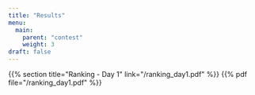 ```yaml
---
title: "Results"
menu:
  main:
    parent: "contest"
    weight: 3
draft: false
---
```


{{% section title="Ranking - Day 1" link="/ranking_day1.pdf" %}}
{{% pdf file="/ranking_day1.pdf" %}}

<!--
{{% section title="Ranking - Individual" link="/ranking_individual.pdf" %}}
{{% pdf file="/ranking_individual.pdf" %}}

{{% section title="Ranking - Countries" link="/ranking_countries.pdf" %}}
{{% pdf file="/ranking_countries.pdf" %}}
-->
